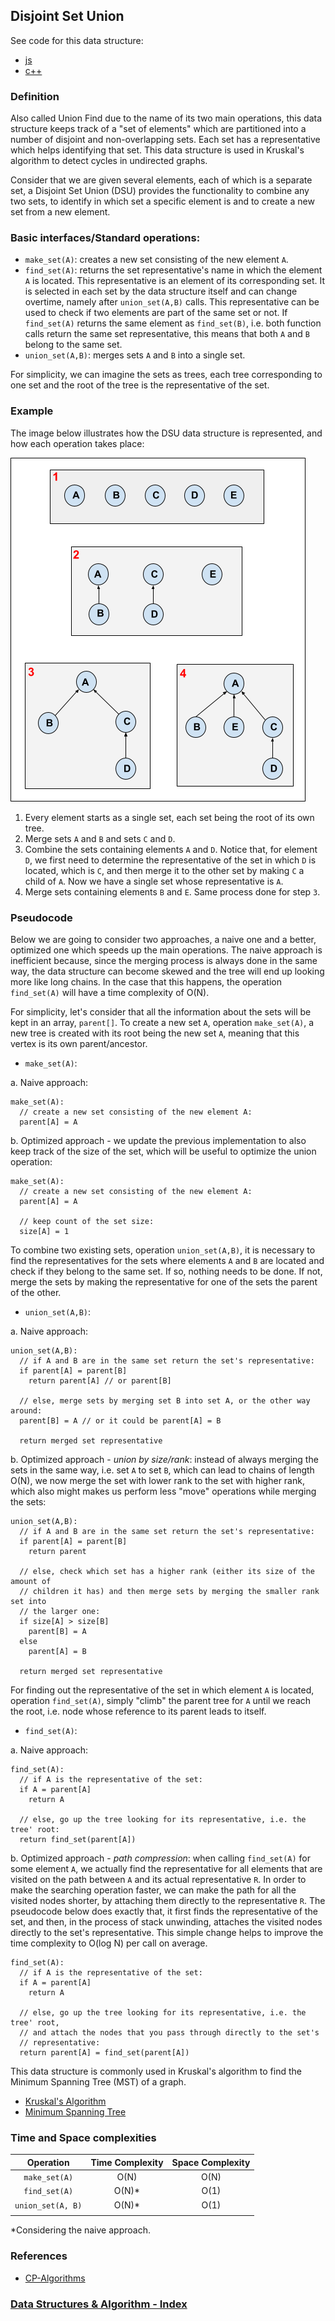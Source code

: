 ## Disjoint Set Union

See code for this data structure:

- [js](/DataStructures/Disjoint%20Set/dsu.js)
- [c++](/DataStructures/Disjoint%20Set/dsu.cpp)

### Definition

Also called Union Find due to the name of its two main operations, this data structure keeps track of a "set of elements" which are partitioned into a number of disjoint and non-overlapping sets. Each set has a representative which helps identifying that set. This data structure is used in Kruskal's algorithm to detect cycles in undirected graphs.

Consider that we are given several elements, each of which is a separate set, a Disjoint Set Union (DSU) provides the functionality to combine any two sets, to identify in which set a specific element is and to create a new set from a new element.

### Basic interfaces/Standard operations:

- `make_set(A)`: creates a new set consisting of the new element `A`.
- `find_set(A)`: returns the set representative's name in which the element `A` is located. This representative is an element of its corresponding set. It is selected in each set by the data structure itself and can change overtime, namely after `union_set(A,B)` calls. This representative can be used to check if two elements are part of the same set or not. If `find_set(A)` returns the same element as `find_set(B)`, i.e. both function calls return the same set representative, this means that both `A` and `B` belong to the same set.
- `union_set(A,B)`: merges sets `A` and `B` into a single set.

For simplicity, we can imagine the sets as trees, each tree corresponding to one set and the root of the tree is the representative of the set.

### Example

The image below illustrates how the DSU data structure is represented, and how each operation takes place:

![dsu](../../resources/img/disjoint-set-union.png)

1. Every element starts as a single set, each set being the root of its own tree.
2. Merge sets `A` and `B` and sets `C` and `D`.
3. Combine the sets containing elements `A` and `D`. Notice that, for element `D`, we first need to determine the representative of the set in which `D` is located, which is `C`, and then merge it to the other set by making `C` a child of `A`. Now we have a single set whose representative is `A`.
4. Merge sets containing elements `B` and `E`. Same process done for step `3`.

### Pseudocode

Below we are going to consider two approaches, a naive one and a better, optimized one which speeds up the main operations. The naive approach is inefficient because, since the merging process is always done in the same way, the data structure can become skewed and the tree will end up looking more like long chains. In the case that this happens, the operation `find_set(A)` will have a time complexity of O(N).

For simplicity, let's consider that all the information about the sets will be kept in an array, `parent[]`. To create a new set `A`, operation `make_set(A)`, a new tree is created with its root being the new set `A`, meaning that this vertex is its own parent/ancestor.

- `make_set(A)`:

a. Naive approach:

```
make_set(A):
  // create a new set consisting of the new element A:
  parent[A] = A
```

b. Optimized approach - we update the previous implementation to also keep track of the size of the set, which will be useful to optimize the union operation:

```
make_set(A):
  // create a new set consisting of the new element A:
  parent[A] = A

  // keep count of the set size:
  size[A] = 1
```

To combine two existing sets, operation `union_set(A,B)`, it is necessary to find the representatives for the sets where elements `A` and `B` are located and check if they belong to the same set. If so, nothing needs to be done. If not, merge the sets by making the representative for one of the sets the parent of the other.

- `union_set(A,B)`:

a. Naive approach:

```
union_set(A,B):
  // if A and B are in the same set return the set's representative:
  if parent[A] = parent[B]
    return parent[A] // or parent[B]

  // else, merge sets by merging set B into set A, or the other way around:
  parent[B] = A // or it could be parent[A] = B

  return merged set representative

```

b. Optimized approach - _union by size/rank_: instead of always merging the sets in the same way, i.e. set `A` to set `B`, which can lead to chains of length O(N), we now merge the set with lower rank to the set with higher rank, which also might makes us perform less "move" operations while merging the sets:

```
union_set(A,B):
  // if A and B are in the same set return the set's representative:
  if parent[A] = parent[B]
    return parent

  // else, check which set has a higher rank (either its size of the amount of
  // children it has) and then merge sets by merging the smaller rank set into
  // the larger one:
  if size[A] > size[B]
    parent[B] = A
  else
    parent[A] = B

  return merged set representative

```

For finding out the representative of the set in which element `A` is located, operation `find_set(A)`, simply "climb" the parent tree for `A` until we reach the root, i.e. node whose reference to its parent leads to itself.

- `find_set(A)`:

a. Naive approach:

```
find_set(A):
  // if A is the representative of the set:
  if A = parent[A]
    return A

  // else, go up the tree looking for its representative, i.e. the tree' root:
  return find_set(parent[A])
```

b. Optimized approach - _path compression_: when calling `find_set(A)` for some element `A`, we actually find the representative for all elements that are visited on the path between `A` and its actual representative `R`. In order to make the searching operation faster, we can make the path for all the visited nodes shorter, by attaching them directly to the representative `R`. The pseudocode below does exactly that, it first finds the representative of the set, and then, in the process of stack unwinding, attaches the visited nodes directly to the set's representative. This simple change helps to improve the time complexity to O(log N) per call on average.

```
find_set(A):
  // if A is the representative of the set:
  if A = parent[A]
    return A

  // else, go up the tree looking for its representative, i.e. the tree' root,
  // and attach the nodes that you pass through directly to the set's
  // representative:
  return parent[A] = find_set(parent[A])
```

This data structure is commonly used in Kruskal's algorithm to find the Minimum Spanning Tree (MST) of a graph.

- [Kruskal's Algorithm](/Algorithms/Minimum%20Spanning%20Tree/Kruskal/README.md)
- [Minimum Spanning Tree](/DataStructures/Graphs/Minimum%20Spanning%20Tree/README.md)

### Time and Space complexities

|     Operation     | Time Complexity | Space Complexity |
| :---------------: | :-------------: | :--------------: |
|   `make_set(A)`   |      O(N)       |       O(N)       |
|   `find_set(A)`   |     O(N)\*      |       O(1)       |
| `union_set(A, B)` |     O(N)\*      |       O(1)       |
|                   |                 |                  |

\*Considering the naive approach.

### References

- [CP-Algorithms](https://cp-algorithms.com/data_structures/disjoint_set_union.html)

### [Data Structures & Algorithm - Index](../../../README.md)
